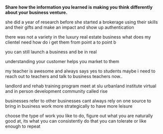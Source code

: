 
**Share how the information you learned is making you think differently about your business venture.**

she did a year of research before she started a brokerage
using their skills and their gifts and make an impact and show up authentication

there was not a variety in the luxury real estate business
what does my clientel need how do i get them from point a to point b

you can still launch a business and be in real

understanding your customer helps you market to them

my teacher is awesome and always says yes to students
maybe i need to reach out to teachers and talk to  business teachers now..

landlord and rehab training program meet at slu
urbanland institute virtual and in person
development community called rise

businesses refer to other businesses
cant always rely on one source to bring in business
work more strategically to have more leisure

choose the type of work you like to do, figure out what you are naturally good at, its what you can consistently do that you can tolerate or like enough to repeat